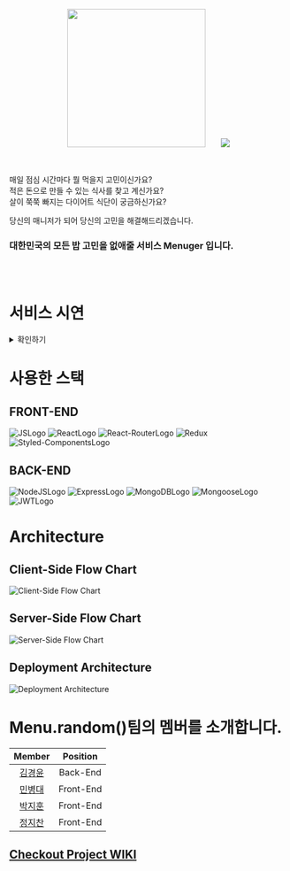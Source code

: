 <p align="center">
  <img src="https://user-images.githubusercontent.com/38288479/136725801-3d5c631e-79a8-403c-97e3-73689a45b511.png" width="250" />
  &nbsp;&nbsp;&nbsp;&nbsp;&nbsp;
  <img src="https://user-images.githubusercontent.com/38288479/136726043-ff9bdba0-639b-45b0-a1e5-25bf26937c64.png" />
</p>

<br/>

매일 점심 시간마다 뭘 먹을지 고민이신가요?  
적은 돈으로 만들 수 있는 식사를 찾고 계신가요?   
살이 쭉쭉 빠지는 다이어트 식단이 궁금하신가요?  

당신의 매니저가 되어 당신의 고민을 해결해드리겠습니다.
<h3>대한민국의 모든 밥 고민을 없애줄 서비스 Menuger 입니다.</h3>
<br/><br/>

# 서비스 시연
<details>
<summary>확인하기</summary>  
  
### 🍴 랜딩페이지
  |                웹                 |                모바일                |
  | :----------------------------------: | :----------------------------------: |
  |  | 
  
### 🍴 레시피페이지
  |                웹                 |                모바일                |
  | :----------------------------------: | :----------------------------------: |
  |  | 
  
### 🍴 식단페이지
  |                웹                 |                모바일                |
  | :----------------------------------: | :----------------------------------: |
  |  | 
  
### 🍴 랜딩페이지
  |                웹                 |                모바일                |
  | :----------------------------------: | :----------------------------------: |
  |  | 
  
### 🍴 랜딩페이지
  |                웹                 |                모바일                |
  | :----------------------------------: | :----------------------------------: |
  |  | 
  
 ### 🍴 리스트 정렬기능
  |                웹                 |
  | :----------------------------------: |
  |  | 

### 🍴 검색 기능 - 글 제목
  |                웹                 |                모바일                |
  | :----------------------------------: | :----------------------------------: |
  |  | 
  
### 🍴 검색 기능 - 유저
  |                웹                 |                모바일                |
  | :----------------------------------: | :----------------------------------: |
  |  | 
  
### 🍴 검색 기능 - 해시태그
  |                웹                 |                모바일                |
  | :----------------------------------: | :----------------------------------: |
  |  | 
  
### 🍴 작성 페이지
  |                레시피                 |                식단                |
  | :----------------------------------: | :----------------------------------: |
  |  |
  
### 🍴 게시글 반응 및 댓글 작성
  |                웹                 |                모바일                |
  | :----------------------------------: | :----------------------------------: |
  |  | 
  
### 🍴 마이페이지
  |                웹                 |                모바일                |
  | :----------------------------------: | :----------------------------------: |
  |  | 
</details>  
 
  
# 사용한 스택

## FRONT-END

![JSLogo](https://img.shields.io/badge/FRONT-JAVASCRIPT-yellow?style=for-the-badge&logo=javascript)
![ReactLogo](https://img.shields.io/badge/FRONT-REACT-9cf?style=for-the-badge&logo=react)
![React-RouterLogo](https://img.shields.io/badge/FRONT-REACT--ROUTER-critical?style=for-the-badge&logo=react-router)
![Redux](https://img.shields.io/badge/FRONT-redux-%23593d88.svg?style=for-the-badge&logo=redux&logoColor=white)
![Styled-ComponentsLogo](https://img.shields.io/badge/FRONT-Styled--Components-ff69b4?style=for-the-badge&logo=styled-components)

## BACK-END

![NodeJSLogo](https://img.shields.io/badge/BACK-NODEJS-green?style=for-the-badge&logo=node.js)
![ExpressLogo](https://img.shields.io/badge/BACK-EXPRESS-black?style=for-the-badge&logo=express)
![MongoDBLogo](https://img.shields.io/badge/BACK-MONGODB-success?style=for-the-badge&logo=mongodb)
![MongooseLogo](https://img.shields.io/badge/BACK-Mongoose-red?style=for-the-badge)
![JWTLogo](https://img.shields.io/badge/BACK-JSON--WEB--TOKEN-inactive?style=for-the-badge&logo=json-web-tokens)

# Architecture

## Client-Side Flow Chart

![Client-Side Flow Chart](https://user-images.githubusercontent.com/68040092/132609805-089a4045-d54c-411a-9dac-b7f081336846.png)

## Server-Side Flow Chart

![Server-Side Flow Chart](https://user-images.githubusercontent.com/68040092/135194280-ec21154d-b30b-425d-8543-ac7cc2622613.png)

## Deployment Architecture

![Deployment Architecture](https://user-images.githubusercontent.com/38288479/135580783-6fb04ca7-690c-4d12-a374-a311a7b212f5.png)

# Menu.random()팀의 멤버를 소개합니다.

|                  Member                   | Position  |
| :---------------------------------------: | :-------: |
|  [김경윤](https://github.com/Soujiro-a)   | Back-End  |
| [민병대](https://github.com/minbyoungdae) | Front-End |
|   [박지훈](https://github.com/jihunv8)    | Front-End |
|    [정지찬](https://github.com/jch422)    | Front-End |

## [Checkout Project WIKI](https://github.com/codestates/Menuger/wiki)
